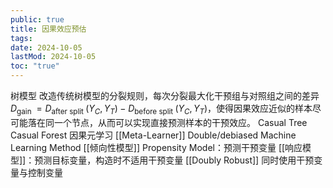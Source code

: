 ```yaml
---
public: true
title: 因果效应预估
tags:
date: 2024-10-05
lastMod: 2024-10-05
toc: "true"
---
```



树模型
改造传统树模型的分裂规则，每次分裂最大化干预组与对照组之间的差异 $D_{\text {gain }}=D_{\text {after split }}\left(Y_C, Y_T\right)-D_{\text {before split }}\left(Y_C, Y_T\right)$，使得因果效应近似的样本尽可能落在同一个节点，从而可以实现直接预测样本的干预效应。
Casual Tree
Casual Forest
因果元学习 [[Meta-Learner]]
Double/debiased Machine Learning Method
[[倾向性模型]] Propensity Model：预测干预变量
[[响应模型]]：预测目标变量，构造时不适用干预变量
[[Doubly Robust]] 同时使用干预变量与控制变量
